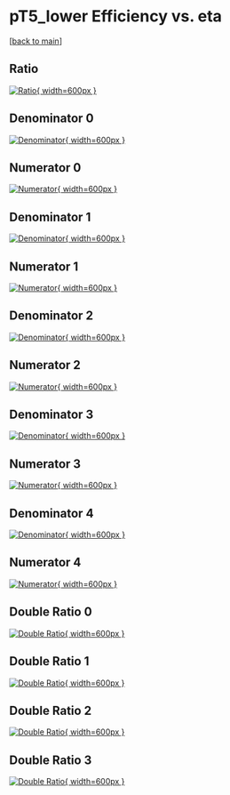 # pT5_lower Efficiency vs. eta

[[back to main](./)]



## Ratio

[![Ratio](../mtv/var/pT5_lower_vtr_13_-1_eff_eta.png){ width=600px }](../mtv/var/pT5_lower_vtr_13_-1_eff_eta.pdf)

## Denominator 0

[![Denominator](../mtv/den/pT5_lower_vtr_13_-1_eff_eta_den0.png){ width=600px }](../mtv/den/pT5_lower_vtr_13_-1_eff_eta_den0.pdf)

## Numerator 0

[![Numerator](../mtv/num/pT5_lower_vtr_13_-1_eff_eta_num0.png){ width=600px }](../mtv/num/pT5_lower_vtr_13_-1_eff_eta_num0.pdf)

## Denominator 1

[![Denominator](../mtv/den/pT5_lower_vtr_13_-1_eff_eta_den1.png){ width=600px }](../mtv/den/pT5_lower_vtr_13_-1_eff_eta_den1.pdf)

## Numerator 1

[![Numerator](../mtv/num/pT5_lower_vtr_13_-1_eff_eta_num1.png){ width=600px }](../mtv/num/pT5_lower_vtr_13_-1_eff_eta_num1.pdf)

## Denominator 2

[![Denominator](../mtv/den/pT5_lower_vtr_13_-1_eff_eta_den2.png){ width=600px }](../mtv/den/pT5_lower_vtr_13_-1_eff_eta_den2.pdf)

## Numerator 2

[![Numerator](../mtv/num/pT5_lower_vtr_13_-1_eff_eta_num2.png){ width=600px }](../mtv/num/pT5_lower_vtr_13_-1_eff_eta_num2.pdf)

## Denominator 3

[![Denominator](../mtv/den/pT5_lower_vtr_13_-1_eff_eta_den3.png){ width=600px }](../mtv/den/pT5_lower_vtr_13_-1_eff_eta_den3.pdf)

## Numerator 3

[![Numerator](../mtv/num/pT5_lower_vtr_13_-1_eff_eta_num3.png){ width=600px }](../mtv/num/pT5_lower_vtr_13_-1_eff_eta_num3.pdf)

## Denominator 4

[![Denominator](../mtv/den/pT5_lower_vtr_13_-1_eff_eta_den4.png){ width=600px }](../mtv/den/pT5_lower_vtr_13_-1_eff_eta_den4.pdf)

## Numerator 4

[![Numerator](../mtv/num/pT5_lower_vtr_13_-1_eff_eta_num4.png){ width=600px }](../mtv/num/pT5_lower_vtr_13_-1_eff_eta_num4.pdf)

## Double Ratio 0

[![Double Ratio](../mtv/ratio/pT5_lower_vtr_13_-1_eff_eta_ratio0.png){ width=600px }](../mtv/ratio/pT5_lower_vtr_13_-1_eff_eta_ratio0.pdf)

## Double Ratio 1

[![Double Ratio](../mtv/ratio/pT5_lower_vtr_13_-1_eff_eta_ratio1.png){ width=600px }](../mtv/ratio/pT5_lower_vtr_13_-1_eff_eta_ratio1.pdf)

## Double Ratio 2

[![Double Ratio](../mtv/ratio/pT5_lower_vtr_13_-1_eff_eta_ratio2.png){ width=600px }](../mtv/ratio/pT5_lower_vtr_13_-1_eff_eta_ratio2.pdf)

## Double Ratio 3

[![Double Ratio](../mtv/ratio/pT5_lower_vtr_13_-1_eff_eta_ratio3.png){ width=600px }](../mtv/ratio/pT5_lower_vtr_13_-1_eff_eta_ratio3.pdf)

